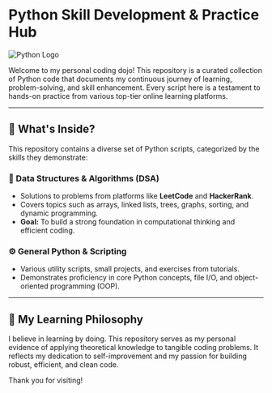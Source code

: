 # Python Skill Development & Practice Hub

![Python Logo](https://img.shields.io/badge/Python-3776AB?style=for-the-badge&logo=python&logoColor=white)

Welcome to my personal coding dojo! This repository is a curated collection of Python code that documents my continuous journey of learning, problem-solving, and skill enhancement. Every script here is a testament to hands-on practice from various top-tier online learning platforms.

---

## 🎯 What's Inside?

This repository contains a diverse set of Python scripts, categorized by the skills they demonstrate:

### 🧠 Data Structures & Algorithms (DSA)
- Solutions to problems from platforms like **LeetCode** and **HackerRank**.
- Covers topics such as arrays, linked lists, trees, graphs, sorting, and dynamic programming.
- **Goal:** To build a strong foundation in computational thinking and efficient coding.

### ⚙️ General Python & Scripting
- Various utility scripts, small projects, and exercises from tutorials.
- Demonstrates proficiency in core Python concepts, file I/O, and object-oriented programming (OOP).

---

## 🌱 My Learning Philosophy

I believe in learning by doing. This repository serves as my personal evidence of applying theoretical knowledge to tangible coding problems. It reflects my dedication to self-improvement and my passion for building robust, efficient, and clean code.

Thank you for visiting!